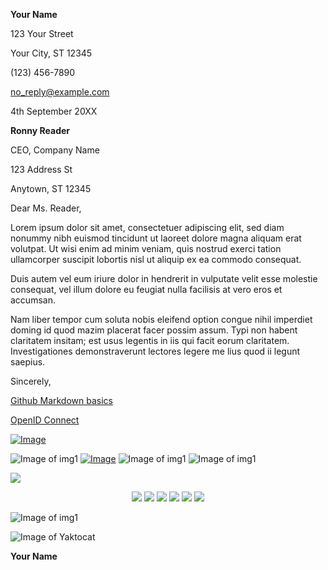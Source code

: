 **Your Name**

123 Your Street

Your City, ST 12345

\(123\) 456-7890

no_reply@example.com

4th September 20XX

**Ronny Reader**

CEO, Company Name

123 Address St

Anytown, ST 12345

Dear Ms. Reader,

Lorem ipsum dolor sit amet, consectetuer adipiscing elit, sed diam
nonummy nibh euismod tincidunt ut laoreet dolore magna aliquam erat
volutpat. Ut wisi enim ad minim veniam, quis nostrud exerci tation
ullamcorper suscipit lobortis nisl ut aliquip ex ea commodo consequat.

Duis autem vel eum iriure dolor in hendrerit in vulputate velit esse
molestie consequat, vel illum dolore eu feugiat nulla facilisis at vero
eros et accumsan.

Nam liber tempor cum soluta nobis eleifend option congue nihil imperdiet
doming id quod mazim placerat facer possim assum. Typi non habent
claritatem insitam; est usus legentis in iis qui facit eorum claritatem.
Investigationes demonstraverunt lectores legere me lius quod ii legunt
saepius.

Sincerely,


[Github Markdown basics](https://guides.github.com/features/mastering-markdown/)

<a href="https://openid.net/connect/" target="_blank">OpenID Connect <sup><i class="fas fa-external-link-alt"></i></sup></a>

[![Image](https://kenschroer.com/hu/images/img_1.jpg)](https://www.credential.net/288354bf-f7b5-4197-937f-f9afc9f70205?key=096c8feb4f3f344cfd50577b18364600fd5b8608b7aa6bf8f6fa1be1b102ad21 "Click to Verify")

![Image of img1](https://kenschroer.com/hu/images/img_1.jpg)
[![Image](https://kenschroer.com/hu/images/img_2.jpg)](https://www.credential.net/288354bf-f7b5-4197-937f-f9afc9f70205?key=096c8feb4f3f344cfd50577b18364600fd5b8608b7aa6bf8f6fa1be1b102ad21 "Click to Verify")
![Image of img1](https://kenschroer.com/hu/images/img_3.jpg)
![Image of img1](https://kenschroer.com/hu/images/img_4.jpg)

<a href="LINK"><img src="IMAGE URL"></a>

<p align="center">
  <img src="https://kenschroer.github.io/img/aviatrix.PNG" />
  <a href="https://www.credential.net/288354bf-f7b5-4197-937f-f9afc9f70205?"> <img src="https://kenschroer.com/hu/images/img_2.jpg"></a>
  <img src="https://kenschroer.com/hu/images/img_4.jpg" />
  <img src="https://kenschroer.com/hu/images/img_3.jpg" />
  <img src="https://kenschroer.com/hu/images/img_2.jpg" />
  <img src="https://kenschroer.com/hu/images/img_1.jpg" />
</p>

![Image of img1](https://kenschroer.github.io/img/aviatrix.PNG)

![Image of Yaktocat](https://octodex.github.com/images/yaktocat.png)

**Your Name**
